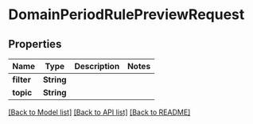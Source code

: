 # DomainPeriodRulePreviewRequest

## Properties

Name | Type | Description | Notes
------------ | ------------- | ------------- | -------------
**filter** | **String** |  | 
**topic** | **String** |  | 

[[Back to Model list]](../README.md#documentation-for-models) [[Back to API list]](../README.md#documentation-for-api-endpoints) [[Back to README]](../README.md)


